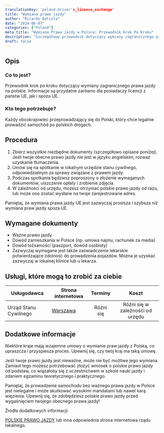 ```yaml
---
translationKey: 'poland-driver's_license_exchange'
title: "Wymiana prawo jazdy"
author: "Ricardo Batista"
date: "2024-06-07"
categories: ["Poland"]
meta_title: "Wymiana Prawa Jazdy w Polsce: Przewodnik Krok Po Kroku"
description: "Szczegółowy przewodnik dotyczący wymiany zagranicznego prawa jazdy na polskie"
draft: false
---
```


## Opis
### Co to jest?
Przewodnik krok po kroku dotyczący wymiany zagranicznego prawa jazdy na polskie. Informacje są przydatne zarówno dla posiadaczy licencji z państw UE, jak i spoza UE.

### Kto tego potrzebuje?
Każdy obcokrajowiec przeprowadzający się do Polski, który chce legalnie prowadzić samochód po polskich drogach.

## Procedura

1. Zbierz wszystkie niezbędne dokumenty (szczegółowo opisane poniżej). Jeśli twoje obecne prawo jazdy nie jest w języku angielskim, rozważ uzyskanie tłumaczenia.
2. Umów się na spotkanie w lokalnym urzędzie stanu cywilnego, odpowiedzialnym za sprawy związane z prawem jazdy.
3. Podczas spotkania będziesz poproszony o złożenie wymaganych dokumentów, uiszczenie opłaty i zrobienie zdjęcia.
4. W zależności od urzędu, możesz otrzymać polskie prawo jazdy od razu, lub może ono zostać wysłane na twoje zarejestrowane adres.

Pamiętaj, że wymiana prawa jazdy UE jest zazwyczaj prostsza i szybsza niż wymiana praw jazdy spoza UE.

## Wymagane dokumenty

- Ważne prawo jazdy
- Dowód zamieszkania w Polsce (np. umowa najmu, rachunek za media)
- Dowód tożsamości (paszport, dowód osobisty)
- Zazwyczaj wymagane jest także zaświadczenie lekarskie potwierdzające zdolność do prowadzenia pojazdów. Można je uzyskać zazwyczaj w lokalnej klinice lub u lekarza.

## Usługi, które mogą to zrobić za ciebie

| Usługodawca | Strona internetowa | Terminy | Koszt |
| --------------- | --------------- | :-------------: | :-------------: |
| Urząd Stanu Cywilnego     |  [Warszawa](http://www.um.warszawa.pl/)  |  Różni się  |  Różni się w zależności od urzędu  |

## Dodatkowe informacje
Niektóre kraje mają wzajemne umowy o wymianie praw jazdy z Polską, co upraszcza i przyspiesza proces. Upewnij się, czy twój kraj ma taką umowę.

Jeśli twoje prawo jazdy jest nieważne, może nie być możliwe jego wymiana. Zamiast tego możesz potrzebować złożyć wniosek o polskie prawo jazdy od podstaw, co wiązałoby się z uczestnictwem w szkole nauki jazdy i zdaniem egzaminu teoretycznego i praktycznego.

Pamiętaj, że prowadzenie samochodu bez ważnego prawa jazdy w Polsce jest nielegalne i może skutkować wysokimi mandatami lub nawet karą więzienia. Upewnij się, że zdobędziesz polskie prawo jazdy przed wygaśnięciem twojego obecnego prawa jazdy!

Źródła dodatkowych informacji:

[POLSKIE PRAWO JAZDY](http://www.rightservice.gov.lb/rightservice/Pages/RSHome.aspx?langId=1) lub inna odpowiednia strona internetowa rządu lokalnego.